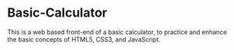 # Basic-Calculator
This is a web based front-end of a basic calculator, to practice and enhance the basic concepts of HTML5, CSS3, and JavaScript.
